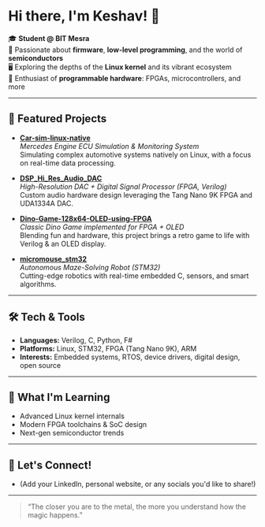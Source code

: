 # Hi there, I'm Keshav! 👋

🎓 **Student @ BIT Mesra**  
🔬 Passionate about **firmware**, **low-level programming**, and the world of **semiconductors**  
🖥️ Exploring the depths of the **Linux kernel** and its vibrant ecosystem  
🔩 Enthusiast of **programmable hardware**: FPGAs, microcontrollers, and more

---

## 🚀 Featured Projects

- [**Car-sim-linux-native**](https://github.com/keshav1499/Car-sim-linux-native)  
  *Mercedes Engine ECU Simulation & Monitoring System*  
  Simulating complex automotive systems natively on Linux, with a focus on real-time data processing.

- [**DSP_Hi_Res_Audio_DAC**](https://github.com/keshav1499/DSP_Hi_Res_Audio_DAC)  
  *High-Resolution DAC + Digital Signal Processor (FPGA, Verilog)*  
  Custom audio hardware design leveraging the Tang Nano 9K FPGA and UDA1334A DAC.

- [**Dino-Game-128x64-OLED-using-FPGA**](https://github.com/keshav1499/Dino-Game-128x64-OLED-using-FPGA)  
  *Classic Dino Game implemented for FPGA + OLED*  
  Blending fun and hardware, this project brings a retro game to life with Verilog & an OLED display.

- [**micromouse_stm32**](https://github.com/keshav1499/micromouse_stm32)  
  *Autonomous Maze-Solving Robot (STM32)*  
  Cutting-edge robotics with real-time embedded C, sensors, and smart algorithms.

---

## 🛠️ Tech & Tools

- **Languages:** Verilog, C, Python, F#
- **Platforms:** Linux, STM32, FPGA (Tang Nano 9K), ARM
- **Interests:** Embedded systems, RTOS, device drivers, digital design, open source

---

## 🌱 What I'm Learning

- Advanced Linux kernel internals
- Modern FPGA toolchains & SoC design
- Next-gen semiconductor trends

---

## 💬 Let's Connect!

- (Add your LinkedIn, personal website, or any socials you'd like to share!)

---

> “The closer you are to the metal, the more you understand how the magic happens.”
